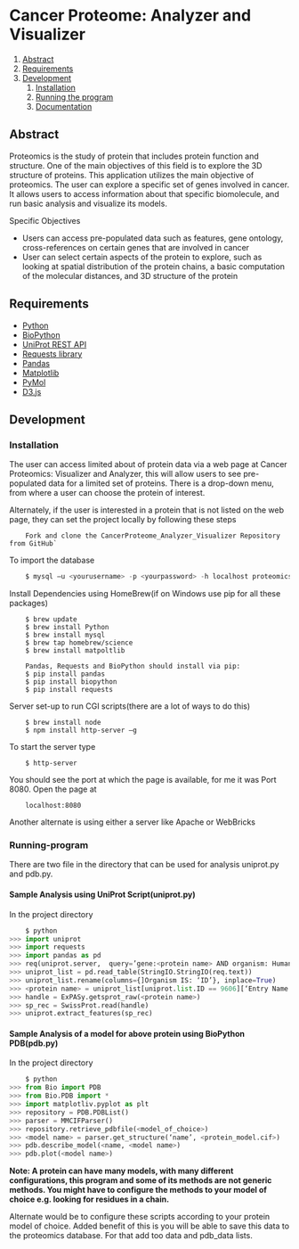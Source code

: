 # Cancer Proteome: Analyzer and Visualizer

1. [Abstract](#abstract)
1. [Requirements](#requirements)
1. [Development](#development)
    1. [Installation](#installation)
    2. [Running the program](#running-program)
    3. [Documentation](#documentation)

## Abstract
Proteomics is the study of protein that includes protein function and structure. One of the main objectives of this field is to explore the 3D structure of proteins. This application utilizes the main objective of proteomics. The user can explore a specific set of genes involved in cancer.  It allows users to access information about that specific biomolecule, and run basic analysis and visualize its models.

Specific Objectives
-   Users can access pre-populated data such as features, gene ontology, cross-references on certain genes that are involved in cancer
-   User can select certain aspects of the protein to explore, such as looking at spatial distribution of the protein chains, a basic computation of the molecular distances, and 3D structure of the protein

## Requirements
- [Python](https://www.python.org/download/releases)
- [BioPython](http://biopython.org//wiki/Biopython)
- [UniProt REST API](http://www.uniprot.org/help/programmatic_access)
- [Requests library](http://docs.python-requests.org/en/master/)
- [Pandas](http://pandas.pydata.org/)
- [Matplotlib](https://matplotlib.org/)
- [PyMol](https://www.pymol.org/)
- [D3.js](https://d3js.org/)

## Development

### Installation

The user can access limited about of protein data via a web page at Cancer Proteomics: Visualizer and Analyzer, this will allow users to see pre-populated data for a limited set of proteins. There is a drop-down menu, from where a user can choose the protein of interest.

Alternately, if the user is interested in a protein that is not listed on the web page, they can set the project locally by following these steps 
```
    Fork and clone the CancerProteome_Analyzer_Visualizer Repository from GitHub`
```
To import the database
```sql
    $ mysql –u <yourusername> -p <yourpassword> -h localhost proteomics < proteomics.sql
```
Install Dependencies using HomeBrew(if on Windows use pip for all these packages)
```
    $ brew update
    $ brew install Python
    $ brew install mysql
    $ brew tap homebrew/science
    $ brew install matpoltlib

    Pandas, Requests and BioPython should install via pip:
    $ pip install pandas
    $ pip install biopython
    $ pip install requests
```
Server set-up to run CGI scripts(there are a lot of ways to do this)
```
    $ brew install node
    $ npm install http-server –g
```
To start the server type
```
    $ http-server
```
You should see the port at which the page is available, for me it was Port 8080. Open the page at
```
    localhost:8080
```
Another alternate is using either a server like Apache or WebBricks

### Running-program

There are two file in the directory that can be used for analysis uniprot.py and pdb.py.

#### Sample Analysis using UniProt Script(uniprot.py)
In the project directory
```python
    $ python
>>> import uniprot
>>> import requests
>>> import pandas as pd
>>> req(uniprot.server,  query=’gene:<protein name> AND organism: Human’ AND reviewed:yes’)
>>> uniprot_list = pd.read_table(StringIO.StringIO(req.text))
>>> uniprot_list.rename(columns={]Organism IS: ‘ID’}, inplace=True)
>>> <protein name> = uniprot_list[uniprot.list.ID == 9606][‘Entry Name’].tolist()[0]
>>> handle = ExPASy.getsprot_raw(<protein name>)
>>> sp_rec = SwissProt.read(handle)
>>> uniprot.extract_features(sp_rec)
```
#### Sample Analysis of a model for above protein using BioPython PDB(pdb.py)
In the project directory

```python
    $ python
>>> from Bio import PDB
>>> from Bio.PDB import *
>>> import matplotliv.pyplot as plt
>>> repository = PDB.PDBList()
>>> parser = MMCIFParser()
>>> repository.retrieve_pdbfile(<model_of_choice>)
>>> <model name> = parser.get_structure(‘name’, <protein_model.cif>)
>>> pdb.describe_model(<name, <model name>)
>>> pdb.plot(<model name>)
```
**Note: A protein can have many models, with many different configurations, this program 
and some of its methods are not generic methods. You might have to configure the methods to your model of choice e.g. looking for residues in a chain.**

Alternate would be to configure these scripts according to your protein model of choice. Added benefit of this is you will be able to save this data to the proteomics database. For that add too data and pdb_data lists.



